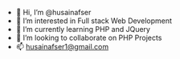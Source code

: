 - 👋 Hi, I’m @husainafser
- 👀 I’m interested in Full stack Web Development
- 🌱 I’m currently learning PHP and JQuery
- 💞️ I’m looking to collaborate on PHP Projects
- 📫 husainafser1@gmail.com

<!---
husainafser/husainafser is a ✨ special ✨ repository because its `README.md` (this file) appears on your GitHub profile.
You can click the Preview link to take a look at your changes.
--->
